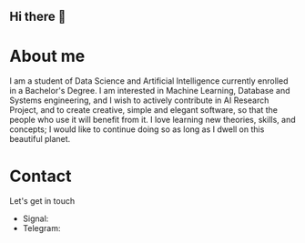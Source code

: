 ## Hi there 👋

<!--
**shreyasc60/shreyasc60** is a ✨ _special_ ✨ repository because its `README.md` (this file) appears on your GitHub profile.

Here are some ideas to get you started:

- 🔭 I’m currently working on ...
- 🌱 I’m currently learning ...
- 👯 I’m looking to collaborate on ...
- 🤔 I’m looking for help with ...
- 💬 Ask me about ...
- 📫 How to reach me: ...
- 😄 Pronouns: ...
- ⚡ Fun fact: ...
-->
# About me
I am a student of Data Science and Artificial Intelligence currently enrolled in a Bachelor's Degree. I am interested in Machine Learning, Database and Systems engineering, and I 
wish to actively contribute in AI Research Project, and to create creative, simple and elegant software, so that the people who use it will benefit from it. I love learning new theories,
skills, and concepts; I would like to continue doing so as long as I dwell on this beautiful planet. 

# Contact
Let's get in touch 
- Signal:
- Telegram: 

